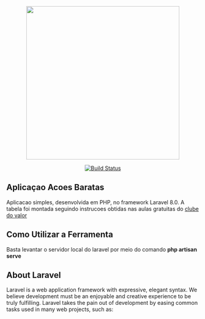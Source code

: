 <p align="center"><a href="https://laravel.com" target="_blank"><img src="https://raw.githubusercontent.com/laravel/art/master/logo-lockup/5%20SVG/2%20CMYK/1%20Full%20Color/laravel-logolockup-cmyk-red.svg" width="400"></a></p>

<p align="center">
<a href="https://travis-ci.org/laravel/framework"><img src="https://travis-ci.org/laravel/framework.svg" alt="Build Status"></a>
</p>

## Aplicaçao Acoes Baratas

Aplicacao simples, desenvolvida em PHP, no framework Laravel 8.0. A tabela foi montada seguindo instrucoes obtidas nas aulas gratuitas do <a href="https://clubedovalor.com.br/">clube do valor</a>

## Como Utilizar a Ferramenta

Basta levantar o servidor local do laravel por meio do comando <strong>php artisan serve</strong>

## About Laravel

Laravel is a web application framework with expressive, elegant syntax. We believe development must be an enjoyable and creative experience to be truly fulfilling. Laravel takes the pain out of development by easing common tasks used in many web projects, such as:

